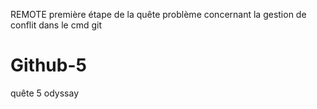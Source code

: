 REMOTE
première étape de la quête
problème concernant la gestion de conflit dans le cmd git
# Github-5
quête 5 odyssay
